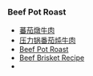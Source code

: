 
### Beef Pot Roast
- [蕃茄燉牛肉](https://www.youtube.com/watch?v=C0Vc3faUgrs)  
- [压力锅番茄炖牛肉](https://www.youtube.com/watch?v=PQMBDJZYzWQ)
- [Beef Pot Roast](https://www.youtube.com/watch?v=mRXXU5Wfxbc)
- [Beef Brisket Recipe](https://www.youtube.com/watch?v=dVtrJYSdVo0)
- 

